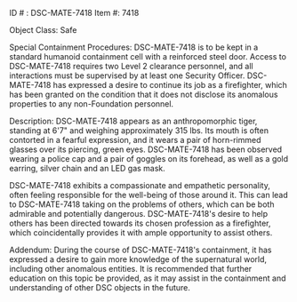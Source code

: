 ID # : DSC-MATE-7418
Item #: 7418

Object Class: Safe

Special Containment Procedures: 
DSC-MATE-7418 is to be kept in a standard humanoid containment cell with a reinforced steel door. Access to DSC-MATE-7418 requires two Level 2 clearance personnel, and all interactions must be supervised by at least one Security Officer. DSC-MATE-7418 has expressed a desire to continue its job as a firefighter, which has been granted on the condition that it does not disclose its anomalous properties to any non-Foundation personnel. 

Description:
DSC-MATE-7418 appears as an anthropomorphic tiger, standing at 6'7" and weighing approximately 315 lbs. Its mouth is often contorted in a fearful expression, and it wears a pair of horn-rimmed glasses over its piercing, green eyes. DSC-MATE-7418 has been observed wearing a police cap and a pair of goggles on its forehead, as well as a gold earring, silver chain and an LED gas mask. 

DSC-MATE-7418 exhibits a compassionate and empathetic personality, often feeling responsible for the well-being of those around it. This can lead to DSC-MATE-7418 taking on the problems of others, which can be both admirable and potentially dangerous. DSC-MATE-7418's desire to help others has been directed towards its chosen profession as a firefighter, which coincidentally provides it with ample opportunity to assist others.  

Addendum:
During the course of DSC-MATE-7418's containment, it has expressed a desire to gain more knowledge of the supernatural world, including other anomalous entities. It is recommended that further education on this topic be provided, as it may assist in the containment and understanding of other DSC objects in the future.